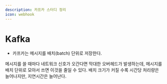 ```yaml
---
description: 카프카 스터디 정리
icon: webhook
---
```


# Kafka





* 카프카는 메시지를 배치(batch) 단위로 저장한다.

메시지를 쓸 때마다 네트워크 신호가 오간다면 막대한 오버헤드가 발생하는데, 메시지를 배치 단위로 모아서 쓰면 이것을 줄일 수 있다. 배치 크기가 커질 수록 시간당 처리량은 늘어나지만, 지연시간은 늘어난다.&#x20;

